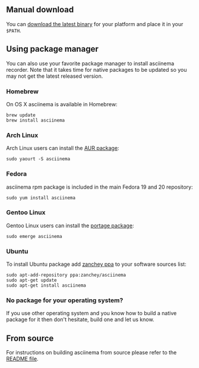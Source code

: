 ## Manual download

You can
[download the latest binary](https://github.com/asciinema/asciinema-cli/releases)
for your platform and place it in your `$PATH`.

## Using package manager

You can also use your favorite package manager to install asciinema recorder.
Note that it takes time for native packages to be updated so you may not get
the latest released version.

### Homebrew

On OS X asciinema is available in Homebrew:

    brew update
    brew install asciinema

### Arch Linux

Arch Linux users can install the
[AUR package](https://aur.archlinux.org/packages/asciinema/):

    sudo yaourt -S asciinema

### Fedora

asciinema rpm package is included in the main Fedora 19 and 20 repository:

    sudo yum install asciinema

### Gentoo Linux

Gentoo Linux users can install the
[portage package](http://packages.gentoo.org/package/app-misc/asciinema):

    sudo emerge asciinema

### Ubuntu

To install Ubuntu package add
[zanchey ppa](https://launchpad.net/~zanchey/+archive/asciinema) to your
software sources list:

    sudo apt-add-repository ppa:zanchey/asciinema
    sudo apt-get update
    sudo apt-get install asciinema

### No package for your operating system?

If you use other operating system and you know how to build a native package
for it then don't hesitate, build one and let us know.

## From source

For instructions on building asciinema from source please refer to the
[README file](https://github.com/asciinema/asciinema-cli/blob/master/README.md).